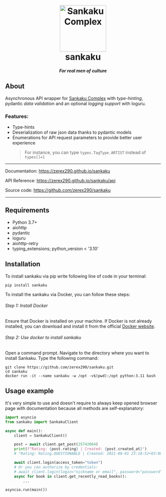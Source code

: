 <h1 align="center">
  <a href="https://github.com/zerex290/sankaku">
    <img src="https://raw.githubusercontent.com/zerex290/sankaku/main/docs/icon.png" alt="Sankaku Complex"
    width="150" height="150"/>
  </a>
  <div>sankaku</div>
</h1>
<p align="center"><em><b>For real men of culture </b></em></p>

## About

Asynchronous API wrapper for [Sankaku Complex](https://beta.sankakucomplex.com)
with *type-hinting*, pydantic *data validation* and an optional *logging support*
with loguru.

### Features:

- Type-hints
- Deserialization of raw json data thanks to pydantic models
- Enumerations for API request parameters to provide better user experience
  > For instance, you can type `types.TagType.ARTIST` instead of `types[]=1`

---

Documentation: https://zerex290.github.io/sankaku

API Reference: https://zerex290.github.io/sankaku/api

Source code: https://github.com/zerex290/sankaku

---

## Requirements

- Python 3.7+
- aiohttp
- pydantic
- loguru
- aiohttp-retry
- typing_extensions; python_version < '3.10'

## Installation

To install sankaku via pip write following line of code in your terminal:

```commandline
pip install sankaku
```

To install the sankaku via Docker, you can follow these steps:

###### Step 1: Install Docker

Ensure that Docker is installed on your machine. If Docker is not already
installed, you can download and install it from the official
[Docker website](https://www.docker.com/get-started).

###### Step 2: Use docker to install sankaku

Open a command prompt. Navigate to the directory where you want
to install Sankaku. Type the following command:

```commandline
git clone https://github.com/zerex290/sankaku.git
cd sankaku
docker run -it --name sankaku -w /opt -v$(pwd):/opt python:3.11 bash
```

## Usage example

It's very simple to use and doesn't require to always keep opened browser page
with documentation because all methods are self-explanatory:

```py
import asyncio
from sankaku import SankakuClient

async def main():
    client = SankakuClient()

    post = await client.get_post(25742064)
    print(f"Rating: {post.rating} | Created: {post.created_at}")
    # "Rating: Rating.QUESTIONABLE | Created: 2021-08-01 23:18:52+03:00"

    await client.login(access_token="token")
    # Or you can authorize by credentials:
    # await client.login(login="nickname or email", password="password")
    async for book in client.get_recently_read_books():
        ...

asyncio.run(main())
```
